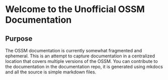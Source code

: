 # Welcome to the Unofficial OSSM Documentation

## Purpose
The OSSM documentation is currently somewhat fragmented and ephemeral. This is an attempt to capture documentation in a centralized location that covers multiple versions of the OSSM. You can contribute to the documentation in the documentation repo, it is generated using mkdocs and all the source is simple markdown files.